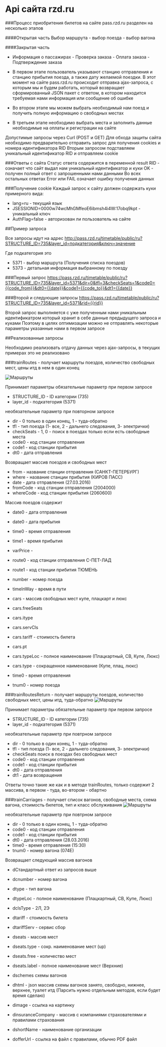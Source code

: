 # Api сайта rzd.ru

###Процесс приобритения билетов на сайте pass.rzd.ru разделен на несколько этапов

####Открытая часть
Выбор маршрута - выбор поезда - выбор вагона

####Закрытая часть
* Информация о пассажирах - Проверка заказа - Оплата заказа - Подтверждение заказа

* В первом этапе пользователь указывают станцию отправления и станцию прибытия поезда, а также дату желаемой поездки.
В этот момент на сайте pass.rzd.ru происходит отправка ajax-запроса, с которым мы и будем работать, который возвращает сформированный JSON пакет с ответом, в котором находится требуемая нами информация или сообщение об ошибке

* Во втором этапе мы можем выбрать необходимый нам поезд и получить полную информацию о свободных местах

* В третьем этапе необходимо выбрать места и заполнить данные необходимые на оплаты и регистрации на сайте


Допустимые запросы через Curl (POST и GET)
Для обхода защиты сайта необходимо предварительно отправить запрос для получения cookies и номера идентификатора RID
Вторым запросом подставляем уникальный идентификатор RID и отправляем cookie

###Ответы с сайта
Статус ответа содержится в переменной result
RID - означает что сайт выдал нам уникальный идентификатор и куки
OK - получен полный ответ с запрошенными нами данными
Во всех остальных ответах Error или FAIL означает ошибку получения данных

###Получение cookie
Каждый запрос к сайту должен содержать куки примерного вида:
* lang=ru - текущий язык
* JSESSIONID=0000w74wcMhGMfeoE6ibmsh4i4W:17obq9kpt - уникальный ключ
* AuthFlag=false - авторизован ли пользователь на сайте

##Пример запроса

Все запросы идут на адрес http://pass.rzd.ru/timetable/public/ru?STRUCTURE_ID=735&layer_id=подкатегория&ключ=значение

Где подкатегория это
* 5371 - выбор маршрута (Получения списка поездов)
* 5373 - детальная информация  выбранному по поезду

###Первый запрос
https://pass.rzd.ru/timetable/public/ru?STRUCTURE_ID=735&layer_id=5371&dir=0&tfl=3&checkSeats=1&code0={{code_from}}&dt0={{date}}&code1={{code_to}}&dt1={{date}}

###Второй и следующие запросы
https://pass.rzd.ru/timetable/public/ru?STRUCTURE_ID=735&layer_id=5371&rid={{rid}}

Второй запрос выполняется с уже полученным нами уникальным идентификатром который хранит в себе данные предыдущего запроса и куками
Поэтому в целях оптимизации можно не отправлять  некоторые параметры указанные нами в первом запросе

##Реализованные запросы

Необходимо реализовать отдачу данных через ajax-запросы, в текущих примерах это не реализовано

###trainRoutes - получает маршруты поездов, количество свободных мест, цены итд в нем в один конец

![Маршруты](https://github.com/visavi/rzd-api/blob/master/screens/trainRoute.png)

Принимает параметры
обязательные параметр при первом запросе
* STRUCTURE_ID - ID категории (735)
* layer_id - подкатегория (5371)

необязательные параметр при повторном запросе
* dir - 0 только в один конец, 1 - туда-обратно
* tfl - тип поезда (1- все, 2 - дальнего следования, 3- электрички)
* checkSeats - 1, 0 - поиск в поездах только если есть свободные места
* code0 - код станции отправления
* code1 - код станции прибытия
* dt0 - дата отправления


Возвращает массив поездов и свободных мест
* from - название станции отправления (САНКТ-ПЕТЕРБУРГ)
* where - название станции прибытия (КИРОВ ПАСС)
* date -  дата отправления (27.03.2016)
* fromCode - код станции отправления (2004000)
* whereCode - код станции прибытия (2060600)

Массив поездов содержит
* date0 - дата отправления
* date0 - дата прибытия
* time0 - время отправления
* time1 - время прибытия
* varPrice -
* route0 - код станции отправления С-ПЕТ-ЛАД
* route1 - код станции прибития ТЮМЕНЬ
* number - номер поезда
* timeInWay - время в пути

* cars - массив свободных мест купе, плацкарт и люкс
* cars.freeSeats
* cars.itype
* cars.servCls
* cars.tariff - стоимость билета
* cars.pt
* cars.typeLoc - полное наименование (Плацкартный, СВ, Купе, Люкс)
* cars.type - сокращенное наименование (Купе, плац, люкс)

* time0 - время отправления
* tnum0 - номер поезда

###trainRoutesReturn - получает маршруты поездов, количество свободных мест, цены итд, туда-обратно
![Маршруты](https://github.com/visavi/rzd-api/blob/master/screens/trainRouteReturn.png)

Принимает параметры
обязательные параметр при первом запросе
* STRUCTURE_ID - ID категории (735)
* layer_id - подкатегория (5371)

необязательные параметр при повтрном запросе
* dir - 0 только в один конец, 1 - туда-обратно
* tfl - тип поезда (1- все, 2 - дальнего следования, 3- электрички)
* checkSeats поиск в поездах без свободных мест
* code0 - код станции отправления
* code1 - код станции прибытия
* dt0 - дата отправления
* dt1 - дата возвращения

Ответы точно такие же как и в методе trainRoutes, только содержит 2 массива, в первом - туда, во-втором - обартно

###trainCarriages - получает список вагонов, свободные места, схема вагона, стоимость билетов, тип и класс обслуживания
![Маршруты](https://github.com/visavi/rzd-api/blob/master/screens/trainCarriages.png)

необязательные параметр при повтрном запросе
* dir - 0 только в один конец, 1 - туда-обратно
* code0 - код станции отправления
* code1 - код станции прибытия
* dt0 - дата отправления (28.03.2016)
* time0 - время отправления (15:30)
* tnum0 - номер вагона (074Е)

Возвращает следующий массив вагонов
* dСтандартный ответ из запросов выше
* dcnumber - номер вагона
* dtype - тип вагона
* dtypeLoc - полное наименование (Плацкартный, СВ, Купе, Люкс)
* dclsType - 2Л, 2Э
* dtariff - стоимость билета
* dtariffServ - сервис сбор

* dseats - массив мест
* dseats.type - сокр. наименование мест (up)
* dseats.free - количество мест
* dseats.label - полное наименование мест (Верхние)

* dschemes схемы вагонов
* dhtml -  json массив схемы вагонов занято, свободно, нижнее, верхнее, туалет итд (Парсить нужно отдельным методов, если будет время сделаю)
* dimage - ссылка на картинку

* dinsuranceCompany - массив с компаниями страхователями и правилами страхования
* dshortName - наименование организации
* dofferUrl - ссылка на файл с правилами, обычно PDF файл











